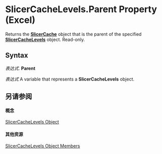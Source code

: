 
# SlicerCacheLevels.Parent Property (Excel)

Returns the  **[SlicerCache](6e6533e3-0503-a1d3-9ecd-f7997233565f.md)** object that is the parent of the specified **[SlicerCacheLevels](6b1139a5-e81d-e11d-b4f5-f5d0fed24bf7.md)** object. Read-only.


## Syntax

 _表达式_. **Parent**

 _表达式_ A variable that represents a **SlicerCacheLevels** object.


## 另请参阅


#### 概念


[SlicerCacheLevels Object](6b1139a5-e81d-e11d-b4f5-f5d0fed24bf7.md)
#### 其他资源


[SlicerCacheLevels Object Members](http://msdn.microsoft.com/library/8534ef02-4564-dc38-c192-a02ef1196375%28Office.15%29.aspx)